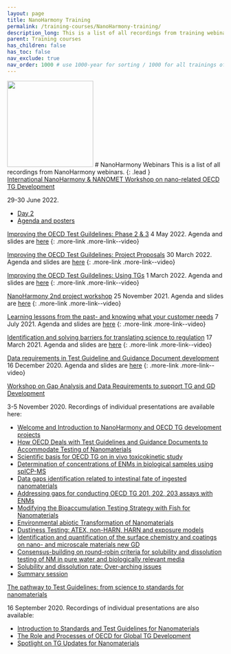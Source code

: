 ```yaml
---
layout: page
title: NanoHarmony Training
permalink: /training-courses/NanoHarmony-training/
description_long: This is a list of all recordings from training webinars offered by NanoHarmony
parent: Training courses
has_children: false
has_toc: false
nav_exclude: true
nav_order: 1000 # use 1000-year for sorting / 1000 for all trainings offered by a project
---
```


<img src="{{ site.baseurl }}/images/logos/nanoharmony.webp" width="200" class="image--right" />
# NanoHarmony Webinars
This is a list of all recordings from NanoHarmony webinars.
{: .lead }

<div class="more-link more-link--video">
<a href="https://video.oecd.org/ae683012a90ecc1467340e6a0a9b39cd/or/International-NanoHarmony-NANOMET-Workshop-on-nano-related-OECD-Test-Guideline-Development.html">
International NanoHarmony & NANOMET Workshop on nano-related OECD TG Development</a>
<p>29-30 June 2022.</p>
<ul>
    <li><a href="https://video.oecd.org/b25febdd6a8bc50caad791509cdc941a/or/International-NanoHarmony-NANOMET-Workshop-on-nano-related-OECD-Test-Guideline-Development.html">Day 2</a></li>
    <li><a href="https://nanoharmony.eu/2022/06/20/international-nanoharmony-nanomet-workshop-on-nano-related-oecd-tg-development">Agenda and posters</a></li>
</ul>
</div>

[Improving the OECD Test Guildelines: Phase 2 & 3](https://www.youtube.com/watch?v=Bw6wyhfxbsg)
4 May 2022. Agenda and slides are [here](https://nanoharmony.eu/2022/05/04/nanoharmony-holds-another-webinar-in-the-improving-the-oecd-test-guidelines-process-series-dedicated-to-phases-2-and-3-technical-development-and-commenting-and-approval/)
{: .more-link .more-link--video}

[Improving the OECD Test Guildelines: Project Proposals](https://www.youtube.com/watch?v=cE4YFsZ4Kew)
30 March 2022. Agenda and slides are [here](https://nanoharmony.eu/2022/03/31/nanoharmony-improving-the-oecd-test-guidelines-process-project-proposals/)
{: .more-link .more-link--video}


[Improving the OECD Test Guildelines: Using TGs](https://www.youtube.com/watch?v=8G36jsjs9oM)
1 March 2022. Agenda and slides are [here](https://nanoharmony.eu/2022/03/02/nanoharmy-holds-succesful-webinar-on-improving-the-oecd-test-guildelines-using-tgs/)
{: .more-link .more-link--video}

[NanoHarmony 2nd project workshop](https://www.youtube.com/playlist?list=PLl8XHGDKVfG7nS8rtReyFazLS_05rOOdC)
25 November 2021. Agenda and slides are [here](https://nanoharmony.eu/2021/11/30/nanoharmony-holds-its-second-project-workshop/)
{: .more-link .more-link--video}

[Learning lessons from the past- and knowing what your customer needs](https://www.youtube.com/watch?v=UAO55z4s6kY)
7 July 2021. Agenda and slides are [here](https://nanoharmony.eu/2021/07/07/learning-lessons-from-the-past-and-knowing-what-your-customer-needs/)
{: .more-link .more-link--video}

[Identification and solving barriers for translating science to regulation](https://www.youtube.com/watch?v=PVtjfWrVAac)
17 March 2021. Agenda and slides are [here](https://nanoharmony.eu/2021/03/17/nanoharmony-holds-webinar-on-identification-and-solving-barriers-for-translating-science-to-regulation/)
{: .more-link .more-link--video}

[Data requirements in Test Guideline and Guidance Document development](https://www.youtube.com/watch?v=Kqu5GcXYMBQ)
16 December 2020. Agenda and slides are [here](https://nanoharmony.eu/2020/12/17/nanoharmony-holds-webinar-on-data-requirements-in-test-guideline-and-guidance-document-development/)
{: .more-link .more-link--video}

<div class="more-link more-link--webpages">
<a href="https://nanoharmony.eu/2020/11/09/workshop-on-gap-analysis-and-data-requirements-to-support-tg-and-gd-development/">
Workshop on Gap Analysis and Data Requirements to support TG and GD Development</a>
<p>3-5 November 2020. Recordings of individual presentations are available here:</p>
<ul>
    <li><a href="https://www.youtube.com/watch?v=0vEi3TP1MQE">Welcome and Introduction to NanoHarmony and OECD TG development projects</a></li>
    <li><a href="https://www.youtube.com/watch?v=wethX3BHYXU">How OECD Deals with Test Guidelines and Guidance Documents to Accommodate Testing of Nanomaterials</a></li>
    <li><a href="https://www.youtube.com/watch?v=F4lbpon64zQ">Scientific basis for OECD TG on in vivo toxicokinetic study</a></li>
    <li><a href="https://www.youtube.com/watch?v=jiMCzLIAkBc">Determination of concentrations of ENMs in biological samples using spICP-MS</a></li>
    <li><a href="https://www.youtube.com/watch?v=M9mfAdW6uSE">Data gaps identification related to intestinal fate of ingested nanomaterials</a></li>
    <li><a href="https://www.youtube.com/watch?v=e-T_i-Y9ZRg">Addressing gaps for conducting OECD TG 201, 202, 203 assays with ENMs</a></li>
    <li><a href="https://www.youtube.com/watch?v=ope3uvKBl5w">Modifying the Bioaccumulation Testing Strategy with Fish for Nanomaterials</a></li>
    <li><a href="https://www.youtube.com/watch?v=L8IoJjUjrD0">Environmental abiotic Transformation of Nanomaterials</a></li>
    <li><a href="https://www.youtube.com/watch?v=0q5liU4bCxM">Dustiness Testing: ATEX, non-HARN, HARN and exposure models</a></li>
    <li><a href="https://www.youtube.com/watch?v=QFpbY7n880o">Identification and quantification of the surface chemistry and coatings on nano- and microscale materials new GD</a></li>
    <li><a href="https://www.youtube.com/watch?v=5l8VbLZ9go8">Consensus-building on round-robin criteria for solubility and dissolution testing of NM in pure water and biologically relevant media</a></li>
    <li><a href="https://www.youtube.com/watch?v=eyROfxKswpU">Solubility and dissolution rate: Over-arching issues</a></li>
    <li><a href="https://www.youtube.com/watch?v=ZGwurrEYCSc">Summary session</a></li>
</ul>
</div>

<div class="more-link more-link--webpages">
<a href="https://www.youtube.com/watch?v=KAmMcpwtqa4">The pathway to Test Guidelines: from science to standards for nanomaterials</a>
<p>16 September 2020. Recordings of individual presentations are also available:</p>
<ul>
    <li><a href="https://www.youtube.com/watch?v=c-SucdYU4GU">Introduction to Standards and Test Guidelines for Nanomaterials</a>
    <li><a href="https://www.youtube.com/watch?v=VZTQ4CQXxeI">The Role and Processes of OECD for Global TG Development</a>
    <li><a href="https://www.youtube.com/watch?v=5LeMfAMDr8o">Spotlight on TG Updates for Nanomaterials</a>
</ul>
</div>
